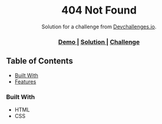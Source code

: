 <h1 align="center">404 Not Found</h1>

<div align="center">
   Solution for a challenge from <a href="http://devchallenges.io" target="_blank">Devchallenges.io</a>.
</div>

<div align="center">
  <h3>
    <a href="https://battian.github.io/404-not-found/">
      Demo
    </a>
    <span> | </span>
    <a href="https://github.com/battian/404-not-found">
      Solution
    </a>
    <span> | </span>
    <a href="https://devchallenges.io/challenges/wBunSb7FPrIepJZAg0sY">
      Challenge
    </a>
  </h3>
</div>

## Table of Contents

- [Built With](#built-with)
- [Features](#features)

### Built With

- HTML
- CSS
